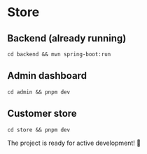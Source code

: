 # Store

## Backend (already running)

`cd backend && mvn spring-boot:run`

## Admin dashboard

`cd admin && pnpm dev`

## Customer store

`cd store && pnpm dev`

The project is ready for active development! 🚀
